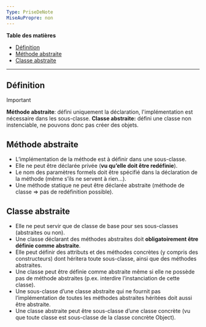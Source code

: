 ```yaml
---
Type: PriseDeNote
MiseAuPropre: non
---
```

**Table des matières**
- [Définition](#d%C3%A9finition)
- [Méthode abstraite](#m%C3%A9thode-abstraite)
- [Classe abstraite](#classe-abstraite)

___
## Définition
>[!important]
>**Méthode abstraite**: défini uniquement la déclaration, l'implémentation est nécessaire dans les sous-classe.
>**Classe abstraite:** défini une classe non instenciable, ne pouvons donc pas créer des objets.

## Méthode abstraite
- L’implémentation de la méthode est à définir dans une sous-classe.
- Elle ne peut être déclarée privée (**vu qu’elle doit être redéfinie**). 
- Le nom des paramètres formels doit être spécifié dans la déclaration de la méthode (même s’ils ne servent à rien…). 
- Une méthode statique ne peut être déclarée abstraite (méthode de classe => pas de redéfinition possible).

## Classe abstraite
- Elle ne peut servir que de classe de base pour ses sous-classes (abstraites ou non).
- Une classe déclarant des méthodes abstraites doit **obligatoirement être définie comme abstraite**.
- Elle peut définir des attributs et des méthodes concrètes (y compris des constructeurs) dont héritera toute sous-classe, ainsi que des méthodes abstraites.
- Une classe peut être définie comme abstraite même si elle ne possède pas de méthode abstraites (p.ex. interdire l’instanciation de cette classe).
- Une sous-classe d’une classe abstraite qui ne fournit pas l’implémentation de toutes les méthodes abstraites héritées doit aussi être abstraite.
- Une classe abstraite peut être sous-classe d’une classe concrète (vu que toute classe est sous-classe de la classe concrète Object).